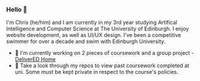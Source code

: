 ### Hello 👋

I'm Chris (he/him) and I am currently in my 3rd year studying Artifical Intelligence and Computer Science at The University of Edinburgh. I enjoy website development, as well as UI/UX design. I've been a competitive swimmer for over a decade and swim with Edinburgh University.


* :satellite: I'm currently working on 2 pieces of coursework and a group project - [DeliverED Home](https://github.coom/DeliverED-Home)
* :telescope: Take a look through my repos to view past coursework completed at uni. Some must be kept private in respect to the course's policies.
